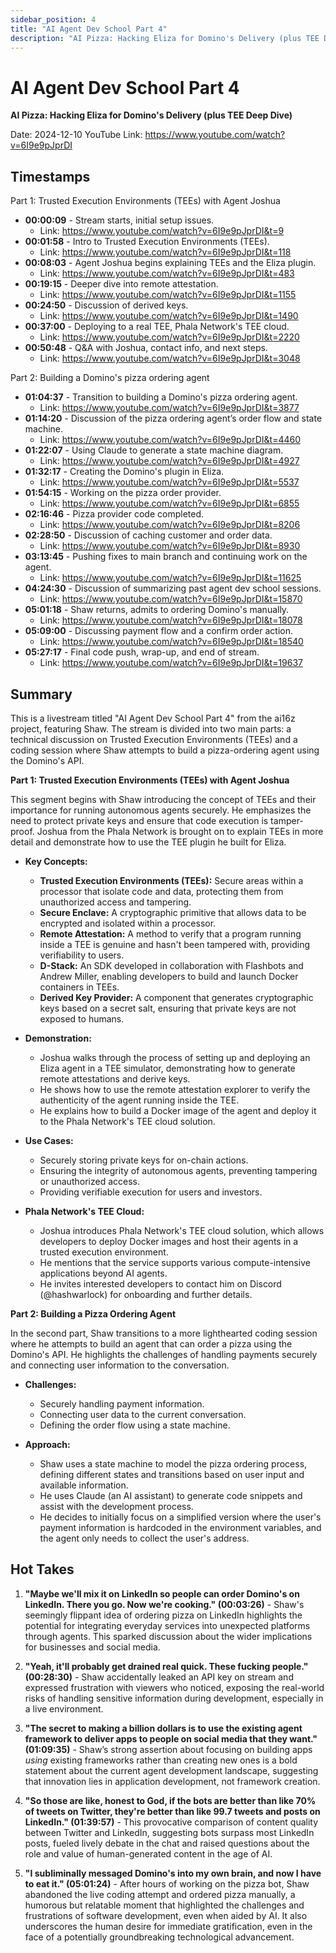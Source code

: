 ```yaml
---
sidebar_position: 4
title: "AI Agent Dev School Part 4"
description: "AI Pizza: Hacking Eliza for Domino's Delivery (plus TEE Deep Dive)"
---
```


# AI Agent Dev School Part 4

**AI Pizza: Hacking Eliza for Domino's Delivery (plus TEE Deep Dive)**

Date: 2024-12-10
YouTube Link: https://www.youtube.com/watch?v=6I9e9pJprDI

## Timestamps

Part 1: Trusted Execution Environments (TEEs) with Agent Joshua
- **00:00:09** - Stream starts, initial setup issues.
  - Link: <https://www.youtube.com/watch?v=6I9e9pJprDI&t=9>
- **00:01:58** - Intro to Trusted Execution Environments (TEEs).
  - Link: <https://www.youtube.com/watch?v=6I9e9pJprDI&t=118>
- **00:08:03** - Agent Joshua begins explaining TEEs and the Eliza plugin.
  - Link: <https://www.youtube.com/watch?v=6I9e9pJprDI&t=483>
- **00:19:15** - Deeper dive into remote attestation.
  - Link: <https://www.youtube.com/watch?v=6I9e9pJprDI&t=1155>
- **00:24:50** - Discussion of derived keys.
  - Link: <https://www.youtube.com/watch?v=6I9e9pJprDI&t=1490>
- **00:37:00** - Deploying to a real TEE, Phala Network's TEE cloud.
  - Link: <https://www.youtube.com/watch?v=6I9e9pJprDI&t=2220>
- **00:50:48** - Q&A with Joshua, contact info, and next steps.
  - Link: <https://www.youtube.com/watch?v=6I9e9pJprDI&t=3048>

Part 2: Building a Domino's pizza ordering agent
- **01:04:37** - Transition to building a Domino's pizza ordering agent.
  - Link: <https://www.youtube.com/watch?v=6I9e9pJprDI&t=3877>
- **01:14:20** - Discussion of the pizza ordering agent’s order flow and state machine.
  - Link: <https://www.youtube.com/watch?v=6I9e9pJprDI&t=4460>
- **01:22:07** - Using Claude to generate a state machine diagram.
  - Link: <https://www.youtube.com/watch?v=6I9e9pJprDI&t=4927>
- **01:32:17** - Creating the Domino's plugin in Eliza.
  - Link: <https://www.youtube.com/watch?v=6I9e9pJprDI&t=5537>
- **01:54:15** - Working on the pizza order provider.
  - Link: <https://www.youtube.com/watch?v=6I9e9pJprDI&t=6855>
- **02:16:46** - Pizza provider code completed.
  - Link: <https://www.youtube.com/watch?v=6I9e9pJprDI&t=8206>
- **02:28:50** - Discussion of caching customer and order data.
  - Link: <https://www.youtube.com/watch?v=6I9e9pJprDI&t=8930>
- **03:13:45** - Pushing fixes to main branch and continuing work on the agent.
  - Link: <https://www.youtube.com/watch?v=6I9e9pJprDI&t=11625>
- **04:24:30** - Discussion of summarizing past agent dev school sessions.
  - Link: <https://www.youtube.com/watch?v=6I9e9pJprDI&t=15870>
- **05:01:18** - Shaw returns, admits to ordering Domino's manually.
  - Link: <https://www.youtube.com/watch?v=6I9e9pJprDI&t=18078>
- **05:09:00** - Discussing payment flow and a confirm order action.
  - Link: <https://www.youtube.com/watch?v=6I9e9pJprDI&t=18540>
- **05:27:17** - Final code push, wrap-up, and end of stream.
  - Link: <https://www.youtube.com/watch?v=6I9e9pJprDI&t=19637>


## Summary

This is a livestream titled "AI Agent Dev School Part 4" from the ai16z project, featuring Shaw. The stream is divided into two main parts: a technical discussion on Trusted Execution Environments (TEEs) and a coding session where Shaw attempts to build a pizza-ordering agent using the Domino's API.

**Part 1: Trusted Execution Environments (TEEs) with Agent Joshua**

This segment begins with Shaw introducing the concept of TEEs and their importance for running autonomous agents securely. He emphasizes the need to protect private keys and ensure that code execution is tamper-proof. Joshua from the Phala Network is brought on to explain TEEs in more detail and demonstrate how to use the TEE plugin he built for Eliza.

*   **Key Concepts:**
    *   **Trusted Execution Environments (TEEs):** Secure areas within a processor that isolate code and data, protecting them from unauthorized access and tampering.
    *   **Secure Enclave:** A cryptographic primitive that allows data to be encrypted and isolated within a processor.
    *   **Remote Attestation:** A method to verify that a program running inside a TEE is genuine and hasn't been tampered with, providing verifiability to users.
    *   **D-Stack:** An SDK developed in collaboration with Flashbots and Andrew Miller, enabling developers to build and launch Docker containers in TEEs.
    *   **Derived Key Provider:** A component that generates cryptographic keys based on a secret salt, ensuring that private keys are not exposed to humans.

*   **Demonstration:**
    *   Joshua walks through the process of setting up and deploying an Eliza agent in a TEE simulator, demonstrating how to generate remote attestations and derive keys.
    *   He shows how to use the remote attestation explorer to verify the authenticity of the agent running inside the TEE.
    *   He explains how to build a Docker image of the agent and deploy it to the Phala Network's TEE cloud solution.

*   **Use Cases:**
    *   Securely storing private keys for on-chain actions.
    *   Ensuring the integrity of autonomous agents, preventing tampering or unauthorized access.
    *   Providing verifiable execution for users and investors.

*   **Phala Network's TEE Cloud:**
    *   Joshua introduces Phala Network's TEE cloud solution, which allows developers to deploy Docker images and host their agents in a trusted execution environment.
    *   He mentions that the service supports various compute-intensive applications beyond AI agents.
    *   He invites interested developers to contact him on Discord (@hashwarlock) for onboarding and further details.

**Part 2: Building a Pizza Ordering Agent**

In the second part, Shaw transitions to a more lighthearted coding session where he attempts to build an agent that can order a pizza using the Domino's API. He highlights the challenges of handling payments securely and connecting user information to the conversation.

*   **Challenges:**
    *   Securely handling payment information.
    *   Connecting user data to the current conversation.
    *   Defining the order flow using a state machine.

*   **Approach:**
    *   Shaw uses a state machine to model the pizza ordering process, defining different states and transitions based on user input and available information.
    *   He uses Claude (an AI assistant) to generate code snippets and assist with the development process.
    *   He decides to initially focus on a simplified version where the user's payment information is hardcoded in the environment variables, and the agent only needs to collect the user's address.

## Hot Takes

1. **"Maybe we'll mix it on LinkedIn so people can order Domino's on LinkedIn. There you go. Now we're cooking." (00:03:26)** - Shaw's seemingly flippant idea of ordering pizza on LinkedIn highlights the potential for integrating everyday services into unexpected platforms through agents. This sparked discussion about the wider implications for businesses and social media.

2. **"Yeah, it'll probably get drained real quick. These fucking people." (00:28:30)** - Shaw accidentally leaked an API key on stream and expressed frustration with viewers who noticed, exposing the real-world risks of handling sensitive information during development, especially in a live environment.

3. **"The secret to making a billion dollars is to use the existing agent framework to deliver apps to people on social media that they want." (01:09:35)** - Shaw’s strong assertion about focusing on building apps *using* existing frameworks rather than creating new ones is a bold statement about the current agent development landscape, suggesting that innovation lies in application development, not framework creation.

4. **"So those are like, honest to God, if the bots are better than like 70% of tweets on Twitter, they're better than like 99.7 tweets and posts on LinkedIn." (01:39:57)** - This provocative comparison of content quality between Twitter and LinkedIn, suggesting bots surpass most LinkedIn posts, fueled lively debate in the chat and raised questions about the role and value of human-generated content in the age of AI.

5.  **"I subliminally messaged Domino's into my own brain, and now I have to eat it." (05:01:24)** - After hours of working on the pizza bot, Shaw abandoned the live coding attempt and ordered pizza manually, a humorous but relatable moment that highlighted the challenges and frustrations of software development, even when aided by AI.  It also underscores the human desire for immediate gratification, even in the face of a potentially groundbreaking technological advancement.
